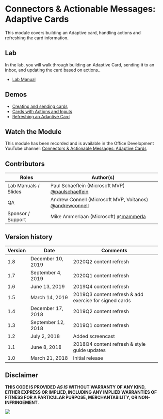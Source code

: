 # Connectors & Actionable Messages: Adaptive Cards

This module covers building an Adaptive card, handling actions and refreshing the card information.

## Lab

In the lab, you will walk through building an Adaptive Card, sending it to an inbox, and updating the card based on actions..

- [Lab Manual](./Lab.md)

## Demos

- [Creating and sending cards](./Demos/01-CardPlayground)
- [Cards with Actions and Inputs](./Demos/02-CardWithActionAndInput)
- [Refreshing an Adaptive Card](./Demos/03-ActionableMessageWithRefreshCard)

## Watch the Module

This module has been recorded and is available in the Office Development YouTube channel: [Connectors & Actionable Messages: Adaptive Cards](https://youtu.be/X6Cs-MIefyo)

## Contributors

|        Roles         |                                       Author(s)                                       |
| -------------------- | ------------------------------------------------------------------------------------- |
| Lab Manuals / Slides | Paul Schaeflein (Microsoft MVP) [@paulschaelfein](//github.com/paulschaelfein)        |
| QA                   | Andrew Connell (Microsoft MVP, Voitanos) [@andrewconnell](//github.com/andrewconnell) |
| Sponsor / Support    | Mike Ammerlaan (Microsoft) [@mammerla](//github.com/mammerla)                         |

## Version history

| Version |        Date        |                        Comments                        |
| ------- | ------------------ | ------------------------------------------------------ |
| 1.8     | December 10, 2019  | 2020Q2 content refresh                                 |
| 1.7     | September 4, 2019  | 2020Q1 content refresh                                 |
| 1.6     | June 13, 2019      | 2019Q4 content refresh                                 |
| 1.5     | March 14, 2019     | 2019Q3 content refresh & add exercise for signed cards |
| 1.4     | December 17, 2018  | 2019Q2 content refresh                                 |
| 1.3     | September 12, 2018 | 2019Q1 content refresh                                 |
| 1.2     | July 2, 2018       | Added screencast                                       |
| 1.1     | June 8, 2018       | 2018Q4 content refresh & style guide updates           |
| 1.0     | March 21, 2018     | Initial release                                        |

## Disclaimer

**THIS CODE IS PROVIDED _AS IS_ WITHOUT WARRANTY OF ANY KIND, EITHER EXPRESS OR IMPLIED, INCLUDING ANY IMPLIED WARRANTIES OF FITNESS FOR A PARTICULAR PURPOSE, MERCHANTABILITY, OR NON-INFRINGEMENT.**

<img src="https://telemetry.sharepointpnp.com/TrainingContent/ConnectorActionableMsgs/03-adaptive-cards" />
